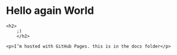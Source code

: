 <!DOCTYPE html>
<html>
	<head>
		<title>Lisa-KC.github.io</title>
	</head>
	<body>
	<h1>Hello again World</h1>
	
	<h2>
		;)
		</h2>
		
	<p>I’m hosted with GitHub Pages. this is in the docs folder</p>
</body>
</html>

